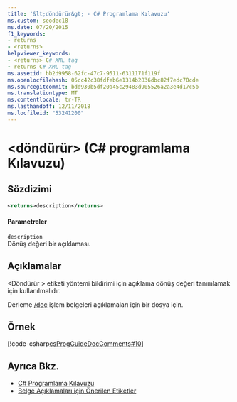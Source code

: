 ```yaml
---
title: '&lt;döndürür&gt; - C# Programlama Kılavuzu'
ms.custom: seodec18
ms.date: 07/20/2015
f1_keywords:
- returns
- <returns>
helpviewer_keywords:
- <returns> C# XML tag
- returns C# XML tag
ms.assetid: bb2d9958-62fc-47c7-9511-6311171f119f
ms.openlocfilehash: 05cc42c38fdfeb6e1314b2836dbc82f7edc70cde
ms.sourcegitcommit: bdd930b5df20a45c29483d905526a2a3e4d17c5b
ms.translationtype: MT
ms.contentlocale: tr-TR
ms.lasthandoff: 12/11/2018
ms.locfileid: "53241200"
---
```

# <a name="ltreturnsgt-c-programming-guide"></a>&lt;döndürür&gt; (C# programlama Kılavuzu)
## <a name="syntax"></a>Sözdizimi  
  
```xml  
<returns>description</returns>  
```  
  
#### <a name="parameters"></a>Parametreler  
 `description`  
 Dönüş değeri bir açıklaması.  
  
## <a name="remarks"></a>Açıklamalar  
 \<Döndürür > etiketi yöntemi bildirimi için açıklama dönüş değeri tanımlamak için kullanılmalıdır.  
  
 Derleme [/doc](../../../csharp/language-reference/compiler-options/doc-compiler-option.md) işlem belgeleri açıklamaları için bir dosya için.  
  
## <a name="example"></a>Örnek  
 [!code-csharp[csProgGuideDocComments#10](../../../csharp/programming-guide/xmldoc/codesnippet/CSharp/returns_1.cs)]  
  
## <a name="see-also"></a>Ayrıca Bkz.

- [C# Programlama Kılavuzu](../../../csharp/programming-guide/index.md)  
- [Belge Açıklamaları için Önerilen Etiketler](../../../csharp/programming-guide/xmldoc/recommended-tags-for-documentation-comments.md)

